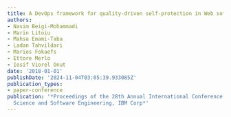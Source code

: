 ```yaml
---
title: A DevOps framework for quality-driven self-protection in Web software systems
authors:
- Nasim Beigi-Mohammadi
- Marin Litoiu
- Mahsa Emami-Taba
- Ladan Tahvildari
- Marios Fokaefs
- Ettore Merlo
- Iosif Viorel Onut
date: '2018-01-01'
publishDate: '2024-11-04T03:05:39.933085Z'
publication_types:
- paper-conference
publication: '*Proceedings of the 28th Annual International Conference on Computer
  Science and Software Engineering, IBM Corp*'
---
```

